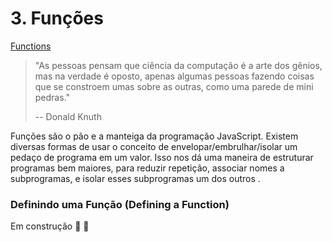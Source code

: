 # 3. Funções

[Functions](https://eloquentjavascript.net/03_functions.html)

> "As pessoas pensam que ciência da computação é a arte dos gênios, mas na verdade é oposto, apenas algumas pessoas fazendo coisas que se constroem umas sobre as outras, como uma parede de mini pedras."
>
> -- Donald Knuth

Funções são o pão e a manteiga da programação JavaScript. Existem diversas formas de usar o conceito de envelopar/embrulhar/isolar um pedaço de programa em um valor. Isso nos dá uma maneira de estruturar programas bem maiores, para reduzir repetição, associar nomes a subprogramas, e isolar esses subprogramas um dos outros .





### Definindo uma Função (Defining a Function)

Em construção 👷 🚧 

<!-- <img src="" alt="linha reta" align="left"/> -->